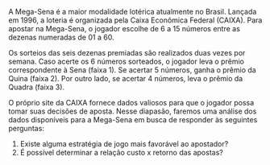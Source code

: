   A Mega-Sena é a maior modalidade lotérica atualmente no Brasil. Lançada em 1996, a loteria é organizada pela Caixa Econômica Federal (CAIXA). Para apostar na Mega-Sena, o jogador
escolhe de 6 a 15 números entre as dezenas numeradas de 01 a 60. 

  Os sorteios das seis dezenas premiadas são realizados duas vezes por semana. Caso acerte os 6 números sorteados, o jogador leva o prêmio correspondente à Sena (faixa 1). Se
acertar 5 números, ganha o prêmio da Quina (faixa 2). Por outro lado, se acertar 4 números, leva o prêmio da Quadra (faixa 3).

  O próprio site da CAIXA fornece dados valiosos para que o jogador possa tomar suas decisões de aposta. Nesse diapasão, faremos uma análise dos dados disponíveis para a Mega-Sena
em busca de responder às seguintes perguntas:

  1) Existe alguma estratégia de jogo mais favorável ao apostador? 
  2) É possível determinar a relação custo x retorno das apostas?

